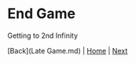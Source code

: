 # End Game
Getting to 2nd Infinity


[Back](Late Game.md) | [Home](../README.md) | [Next](../Other/Settings.md)